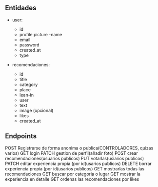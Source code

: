 
## Entidades

- user:
  - id
  - profile picture
  -name
  - email
  - password
  - created_at
  - type



- recomendaciones:
  - id
  - title
  - category
  - place
  - lean-in
  - user
  - text
  - image (opcional)
  - likes
  - created_at


## Endpoints

 POST Registrarse de forma anonima o publica(CONTROLADORES, quizas varios)
 GET login
 PATCH gestion de perfil(añadir foto)
POST  crear recomendaciones(usuarios publicos)
PUT votarlas(usiarios publicos)
PATCH editar experiencia propia (por id(usarios publicos)
 DELETE borrar experiencia propia (por id(usarios publicos)
 GET mostrarlas todas las recomendaciones
 GET buscar por categoria o lugar
 GET mostrar la experiencia en detalle
 GET ordenas las recomendaciones por likes
